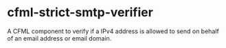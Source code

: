 # cfml-strict-smtp-verifier
A CFML component to verify if a IPv4 address is allowed to send on behalf of an email address or email domain.
